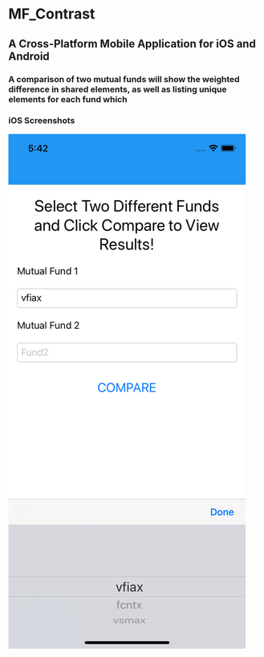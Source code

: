 # MF_Contrast
## A Cross-Platform Mobile Application for iOS and Android
### A comparison of two mutual funds will show the weighted difference in shared elements, as well as listing unique elements for each fund which
### iOS Screenshots
![picture](iOS_Screenshots/ComparePageHome.png)
